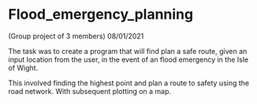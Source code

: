 # Flood_emergency_planning
(Group project of 3 members) 
08/01/2021

The task was to create a program that will find plan a safe route, given an input location from the user, in the event of an flood emergency in the Isle of Wight. 

This involved finding the highest point and plan a route to safety using the road network. With subsequent plotting on a map. 
